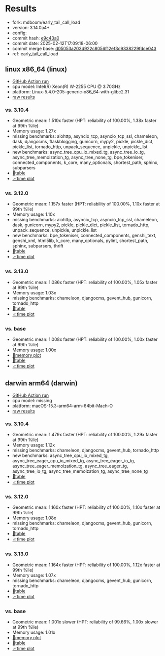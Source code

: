 # Results

- fork: mdboom/early_tail_call_load
- version: 3.14.0a4+
- config: 
- commit hash: [e9c43a0](https://github.com/mdboom/cpython/commit/e9c43a0)
- commit date: 2025-02-12T17:09:18-06:00
- commit merge base: [d05053a203d922c8056f12ef3c9338229fdce043](https://github.com/python/cpython/commit/d05053a203d922c8056f12ef3c9338229fdce043)
- ref: early_tail_call_load

## linux x86_64 (linux)

- [GitHub Action run](https://github.com/faster-cpython/benchmarking/actions/runs/13313002500)
- cpu model: Intel(R) Xeon(R) W-2255 CPU @ 3.70GHz
- platform: Linux-5.4.0-205-generic-x86_64-with-glibc2.31
- [raw results](bm-20250212-linux-x86_64-mdboom-early_tail_call_load-3.14.0a4%2B-e9c43a0.json)

### vs. 3.10.4

- Geometric mean: 1.510x faster (HPT: reliability of 100.00%, 1.38x faster at 99th %ile)
- Memory usage: 1.27x
- missing benchmarks: aiohttp, asyncio_tcp, asyncio_tcp_ssl, chameleon, dask, djangocms, flaskblogging, gunicorn, mypy2, pickle, pickle_dict, pickle_list, tornado_http, unpack_sequence, unpickle, unpickle_list
- new benchmarks: async_tree_cpu_io_mixed_tg, async_tree_io_tg, async_tree_memoization_tg, async_tree_none_tg, bpe_tokeniser, connected_components, k_core, many_optionals, shortest_path, sphinx, subparsers
- [📄table](bm-20250212-linux-x86_64-mdboom-early_tail_call_load-3.14.0a4%2B-e9c43a0-vs-3.10.4.md)
- [📈time plot](bm-20250212-linux-x86_64-mdboom-early_tail_call_load-3.14.0a4%2B-e9c43a0-vs-3.10.4.svg)

### vs. 3.12.0

- Geometric mean: 1.157x faster (HPT: reliability of 100.00%, 1.10x faster at 99th %ile)
- Memory usage: 1.10x
- missing benchmarks: aiohttp, asyncio_tcp, asyncio_tcp_ssl, chameleon, dask, gunicorn, mypy2, pickle, pickle_dict, pickle_list, tornado_http, unpack_sequence, unpickle, unpickle_list
- new benchmarks: bpe_tokeniser, connected_components, genshi_text, genshi_xml, html5lib, k_core, many_optionals, pylint, shortest_path, sphinx, subparsers, thrift
- [📄table](bm-20250212-linux-x86_64-mdboom-early_tail_call_load-3.14.0a4%2B-e9c43a0-vs-3.12.0.md)
- [📈time plot](bm-20250212-linux-x86_64-mdboom-early_tail_call_load-3.14.0a4%2B-e9c43a0-vs-3.12.0.svg)

### vs. 3.13.0

- Geometric mean: 1.086x faster (HPT: reliability of 100.00%, 1.05x faster at 99th %ile)
- Memory usage: 1.03x
- missing benchmarks: chameleon, djangocms, gevent_hub, gunicorn, tornado_http
- [📄table](bm-20250212-linux-x86_64-mdboom-early_tail_call_load-3.14.0a4%2B-e9c43a0-vs-3.13.0.md)
- [📈time plot](bm-20250212-linux-x86_64-mdboom-early_tail_call_load-3.14.0a4%2B-e9c43a0-vs-3.13.0.svg)

### vs. base

- Geometric mean: 1.008x faster (HPT: reliability of 100.00%, 1.00x faster at 99th %ile)
- Memory usage: 1.00x
- [🧠memory plot](bm-20250212-linux-x86_64-mdboom-early_tail_call_load-3.14.0a4%2B-e9c43a0-vs-base-mem.svg)
- [📄table](bm-20250212-linux-x86_64-mdboom-early_tail_call_load-3.14.0a4%2B-e9c43a0-vs-base.md)
- [📈time plot](bm-20250212-linux-x86_64-mdboom-early_tail_call_load-3.14.0a4%2B-e9c43a0-vs-base.svg)

## darwin arm64 (darwin)

- [GitHub Action run](https://github.com/faster-cpython/benchmarking/actions/runs/13313006911)
- cpu model: missing
- platform: macOS-15.3-arm64-arm-64bit-Mach-O
- [raw results](bm-20250212-darwin-arm64-mdboom-early_tail_call_load-3.14.0a4%2B-e9c43a0.json)

### vs. 3.10.4

- Geometric mean: 1.479x faster (HPT: reliability of 100.00%, 1.29x faster at 99th %ile)
- Memory usage: 1.12x
- missing benchmarks: chameleon, djangocms, gevent_hub, tornado_http
- new benchmarks: async_tree_cpu_io_mixed_tg, async_tree_eager_cpu_io_mixed_tg, async_tree_eager_io_tg, async_tree_eager_memoization_tg, async_tree_eager_tg, async_tree_io_tg, async_tree_memoization_tg, async_tree_none_tg
- [📄table](bm-20250212-darwin-arm64-mdboom-early_tail_call_load-3.14.0a4%2B-e9c43a0-vs-3.10.4.md)
- [📈time plot](bm-20250212-darwin-arm64-mdboom-early_tail_call_load-3.14.0a4%2B-e9c43a0-vs-3.10.4.svg)

### vs. 3.12.0

- Geometric mean: 1.160x faster (HPT: reliability of 100.00%, 1.10x faster at 99th %ile)
- Memory usage: 1.08x
- missing benchmarks: chameleon, djangocms, gevent_hub, gunicorn, tornado_http
- [📄table](bm-20250212-darwin-arm64-mdboom-early_tail_call_load-3.14.0a4%2B-e9c43a0-vs-3.12.0.md)
- [📈time plot](bm-20250212-darwin-arm64-mdboom-early_tail_call_load-3.14.0a4%2B-e9c43a0-vs-3.12.0.svg)

### vs. 3.13.0

- Geometric mean: 1.164x faster (HPT: reliability of 100.00%, 1.12x faster at 99th %ile)
- Memory usage: 1.07x
- missing benchmarks: chameleon, djangocms, gevent_hub, gunicorn, tornado_http
- [📄table](bm-20250212-darwin-arm64-mdboom-early_tail_call_load-3.14.0a4%2B-e9c43a0-vs-3.13.0.md)
- [📈time plot](bm-20250212-darwin-arm64-mdboom-early_tail_call_load-3.14.0a4%2B-e9c43a0-vs-3.13.0.svg)

### vs. base

- Geometric mean: 1.001x slower (HPT: reliability of 99.66%, 1.00x slower at 99th %ile)
- Memory usage: 1.01x
- [🧠memory plot](bm-20250212-darwin-arm64-mdboom-early_tail_call_load-3.14.0a4%2B-e9c43a0-vs-base-mem.svg)
- [📄table](bm-20250212-darwin-arm64-mdboom-early_tail_call_load-3.14.0a4%2B-e9c43a0-vs-base.md)
- [📈time plot](bm-20250212-darwin-arm64-mdboom-early_tail_call_load-3.14.0a4%2B-e9c43a0-vs-base.svg)


